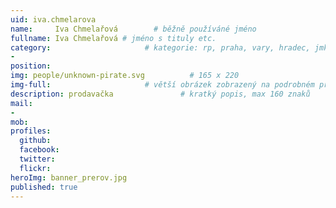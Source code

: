 ```yaml
---
uid: iva.chmelarova
name:     Iva Chmelařová        # běžně používáné jméno
fullname: Iva Chmelařová # jméno s tituly etc.
category:                     # kategorie: rp, praha, vary, hradec, jmk, senat
- 
position:
img: people/unknown-pirate.svg          # 165 x 220
img-full:                     # větší obrázek zobrazený na podrobném profilu
description: prodavačka               # kratký popis, max 160 znaků
mail:
- 
mob:         
profiles:
  github:
  facebook:       
  twitter:        
  flickr:       
heroImg: banner_prerov.jpg
published: true
---
```

